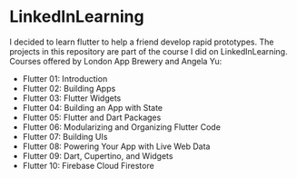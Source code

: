 # LinkedInLearning
I decided to learn flutter to help a friend develop rapid prototypes.
The projects in this repository are part of the course I did on LinkedInLearning.
Courses offered by London App Brewery and Angela Yu:
- Flutter 01: Introduction
- Flutter 02: Building Apps
- Flutter 03: Flutter Widgets
- Flutter 04: Building an App with State
- Flutter 05: Flutter and Dart Packages
- Flutter 06: Modularizing and Organizing Flutter Code
- Flutter 07: Building UIs
- Flutter 08: Powering Your App with Live Web Data
- Flutter 09: Dart, Cupertino, and Widgets
- Flutter 10: Firebase Cloud Firestore
